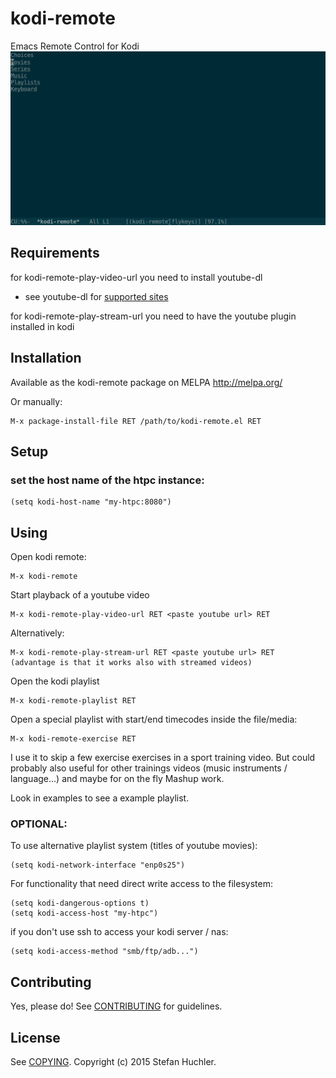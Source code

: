 # kodi-remote

Emacs Remote Control for Kodi
![kodi-remote main menu](example.png)

## Requirements
for kodi-remote-play-video-url you need to install youtube-dl
* see youtube-dl for [supported sites](https://github.com/rg3/youtube-dl/blob/master/docs/supportedsites.md)

for kodi-remote-play-stream-url you need to have the youtube
plugin installed in kodi

## Installation
Available as the kodi-remote package on MELPA http://melpa.org/

Or manually:

    M-x package-install-file RET /path/to/kodi-remote.el RET

## Setup

### set the host name of the htpc instance:
    (setq kodi-host-name "my-htpc:8080")

## Using
Open kodi remote:

    M-x kodi-remote

Start playback of a youtube video

    M-x kodi-remote-play-video-url RET <paste youtube url> RET

Alternatively:

    M-x kodi-remote-play-stream-url RET <paste youtube url> RET
	(advantage is that it works also with streamed videos)

Open the kodi playlist

    M-x kodi-remote-playlist RET

Open a special playlist with start/end timecodes inside the file/media:

	M-x kodi-remote-exercise RET

I use it to skip a few exercise exercises in a sport training
video. But could probably also useful for other trainings videos
(music instruments / language...) and maybe for on the fly Mashup
work.

Look in examples to see a example playlist.

### OPTIONAL:
To use alternative playlist system (titles of youtube movies):

    (setq kodi-network-interface "enp0s25")
	
For functionality that need direct write access to the filesystem:

    (setq kodi-dangerous-options t)
    (setq kodi-access-host "my-htpc")
    
if you don't use ssh to access your kodi server / nas:

    (setq kodi-access-method "smb/ftp/adb...")

## Contributing

Yes, please do! See [CONTRIBUTING][] for guidelines.

## License

See [COPYING][]. Copyright (c) 2015 Stefan Huchler.


[CONTRIBUTING]: ./CONTRIBUTING.md
[COPYING]: ./COPYING
